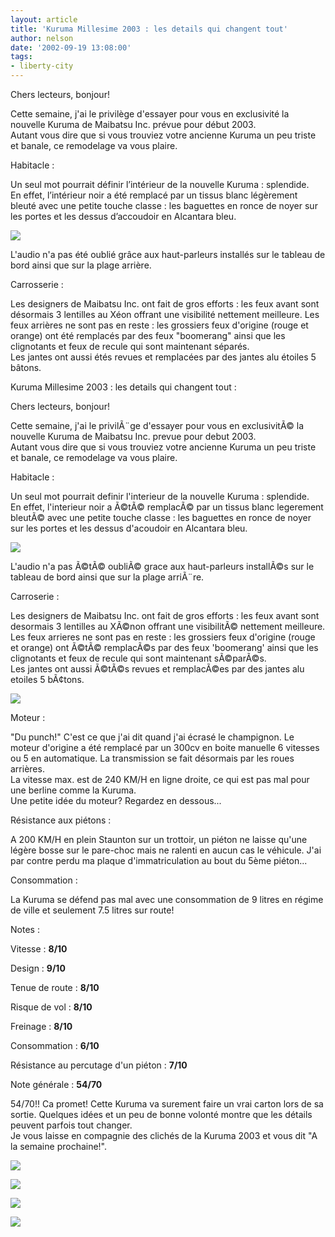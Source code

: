 ```yaml
---
layout: article
title: 'Kuruma Millesime 2003 : les details qui changent tout'
author: nelson
date: '2002-09-19 13:08:00'
tags:
- liberty-city
---
```


Chers lecteurs, bonjour!

Cette semaine, j'ai le privilège d'essayer pour vous en exclusivité la nouvelle Kuruma de Maibatsu Inc. prévue pour début 2003.  
Autant vous dire que si vous trouviez votre ancienne Kuruma un peu triste et banale, ce remodelage va vous plaire.

Habitacle :

Un seul mot pourrait définir l’intérieur de la nouvelle Kuruma : splendide.  
En effet, l’intérieur noir a été remplacé par un tissus blanc légèrement bleuté avec une petite touche classe : les baguettes en ronce de noyer sur les portes et les dessus d’accoudoir en Alcantara bleu.

![](  /content/images/2016/07/Kuruma2k3c.jpg)

L'audio n'a pas été oublié grâce aux haut-parleurs installés sur le tableau de bord ainsi que sur la plage arrière.

Carrosserie :

Les designers de Maibatsu Inc. ont fait de gros efforts : les feux avant sont désormais 3 lentilles au Xéon offrant une visibilité nettement meilleure. Les feux arrières ne sont pas en reste : les grossiers feux d'origine (rouge et orange) ont été remplacés par des feux "boomerang" ainsi que les clignotants et feux de recule qui sont maintenant séparés.  
Les jantes ont aussi étés revues et remplacées par des jantes alu étoiles 5 bâtons.

Kuruma Millesime 2003 : les details qui changent tout :

Chers lecteurs, bonjour!

Cette semaine, j'ai le privilÃ¨ge d'essayer pour vous en exclusivitÃ© la nouvelle Kuruma de Maibatsu Inc. prevue pour debut 2003.  
Autant vous dire que si vous trouviez votre ancienne Kuruma un peu triste et banale, ce remodelage va vous plaire.

Habitacle :

Un seul mot pourrait definir l'interieur de la nouvelle Kuruma : splendide.  
En effet, l'interieur noir a Ã©tÃ© remplacÃ© par un tissus blanc legerement bleutÃ© avec une petite touche classe : les baguettes en ronce de noyer sur les portes et les dessus d'acoudoir en Alcantara bleu.

![](  /content/images/2016/07/Kuruma2k3e.jpg)

L'audio n'a pas Ã©tÃ© oubliÃ© grace aux haut-parleurs installÃ©s sur le tableau de bord ainsi que sur la plage arriÃ¨re.

Carroserie :

Les designers de Maibatsu Inc. ont fait de gros efforts : les feux avant sont desormais 3 lentilles au XÃ©non offrant une visibilitÃ© nettement meilleure. Les feux arrieres ne sont pas en reste : les grossiers feux d'origine (rouge et orange) ont Ã©tÃ© remplacÃ©s par des feux 'boomerang' ainsi que les clignotants et feux de recule qui sont maintenant sÃ©parÃ©s.  
Les jantes ont aussi Ã©tÃ©s revues et remplacÃ©es par des jantes alu etoiles 5 bÃ¢tons.

![](  /content/images/2016/07/Kuruma2k3f.jpg)

Moteur :

"Du punch!" C'est ce que j'ai dit quand j'ai écrasé le champignon. Le moteur d'origine a été remplacé par un 300cv en boite manuelle 6 vitesses ou 5 en automatique. La transmission se fait désormais par les roues arrières.  
La vitesse max. est de 240 KM/H en ligne droite, ce qui est pas mal pour une berline comme la Kuruma.  
Une petite idée du moteur? Regardez en dessous...

Résistance aux piétons :

A 200 KM/H en plein Staunton sur un trottoir, un piéton ne laisse qu'une légère bosse sur le pare-choc mais ne ralenti en aucun cas le véhicule. J'ai par contre perdu ma plaque d'immatriculation au bout du 5ème piéton...

Consommation :

La Kuruma se défend pas mal avec une consommation de 9 litres en régime de ville et seulement 7.5 litres sur route!

Notes :

Vitesse : **8/10**

Design : **9/10**

Tenue de route : **8/10**

Risque de vol : **8/10**

Freinage : **8/10**

Consommation : **6/10**

Résistance au percutage d'un piéton : **7/10**

Note générale : **54/70**

54/70!! Ca promet! Cette Kuruma va surement faire un vrai carton lors de sa sortie. Quelques idées et un peu de bonne volonté montre que les détails peuvent parfois tout changer.  
Je vous laisse en compagnie des clichés de la Kuruma 2003 et vous dit "A la semaine prochaine!".

![](  /content/images/2016/07/Kuruma2k3.jpg)

![](  /content/images/2016/07/Kuruma2k3a.jpg)

![](  /content/images/2016/07/Kuruma2k3b.jpg)

![](  /content/images/2016/07/Kuruma2k3d.jpg)

<!--kg-card-end: markdown-->

